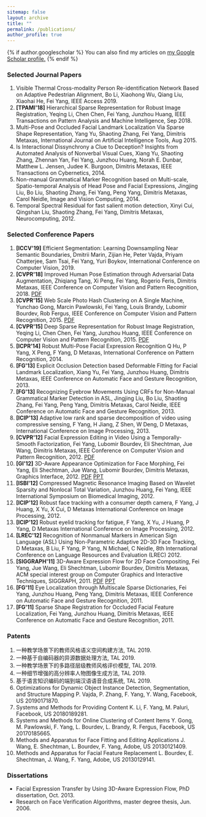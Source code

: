 ```yaml
---
sitemap: false
layout: archive
title: ""
permalink: /publications/
author_profile: true
---
```


{% if author.googlescholar %}
  You can also find my articles on <u><a href="{{author.googlescholar}}">my Google Scholar profile</a>.</u>
{% endif %}

### Selected Journal Papers

1. Visible Thermal Cross-modality Person Re-identification Network Based on Adaptive Pedestrian Alignment,
Bo Li, Xiaohong Wu, Qiang Liu, Xiaohai He, Fei Yang,
IEEE Access 2019.
1. **[TPAMI'18]** Hierarchical Sparse Representation for Robust Image Registration,
Yeqing Li, Chen Chen, Fei Yang, Junzhou Huang,
IEEE Transactions on Pattern Analysis and Machine Intelligence, Sep 2018.
1. Multi-Pose and Occluded Facial Landmark Localization Via Sparse Shape Representation,
Yang Yu, Shaoting Zhang, Fei Yang, Dimitris Metaxas,
International Journal on Artificial Intelligence Tools, Aug 2015.
1. Is Interactional Dissynchrony a Clue to Deception? Insights from Automated Analysis of Nonverbal Visual Cues,
Xiang Yu, Shaoting Zhang, Zhennan Yan, Fei Yang, Junzhou Huang, Norah E. Dunbar, Matthew L. Jensen, Judee K. Burgoon, Dimitris Metaxas,
IEEE Transactions on Cybernetics, 2014.
1. Non-manual Grammatical Marker Recognition based on Multi-scale, Spatio-temporal Analysis of Head Pose and Facial Expressions,
Jingjing Liu, Bo Liu, Shaoting Zhang, Fei Yang, Peng Yang, Dimitris Metaxas, Carol Neidle,
Image and Vision Computing, 2014.
1. Temporal Spectral Residual for fast salient motion detection,
Xinyi Cui, Qingshan Liu, Shaoting Zhang, Fei Yang, Dimitris Metaxas,
Neurocomputing, 2012.

### Selected Conference Papers

1. **[ICCV'19]** Efficient Segmentation: Learning Downsampling Near Semantic Boundaries,
Dmitrii Marin, Zijian He, Peter Vajda, Priyam Chatterjee, Sam Tsai, Fei Yang, Yuri Boykov,
International Conference on Computer Vision, 2019.
1. **[CVPR'18]** Improved Human Pose Estimation through Adversarial Data Augmentation,
Zhiqiang Tang, Xi Peng, Fei Yang, Rogerio Feris, Dimitris Metaxas,
IEEE Conference on Computer Vision and Pattern Recognition, 2018.
<a href="https://yfalan.github.io/files/papers/Xipeng_CVPR2018.pdf">PDF</a>
1. **[CVPR'15]** Web Scale Photo Hash Clustering on A Single Machine,
Yunchao Gong, Marcin Pawlowski, Fei Yang, Louis Brandy, Lubomir Bourdev, Rob Fergus,
IEEE Conference on Computer Vision and Pattern Recognition, 2015.
<a href="https://yfalan.github.io/files/papers/Yunchao_CVPR2015.pdf">PDF</a>
1. **[CVPR'15]** Deep Sparse Representation for Robust Image Registration,
Yeqing Li, Chen Chen, Fei Yang, Junzhou Huang,
IEEE Conference on Computer Vision and Pattern Recognition, 2015.
<a href="https://yfalan.github.io/files/papers/Yeqing_CVPR2015.pdf">PDF</a>
1. **[ICPR'14]** Robust Multi-Pose Facial Expression Recognition
Q Hu, P Yang, X Peng, F Yang, D Metaxas,
International Conference on Pattern Recognition, 2014.
1. **[FG'13]** Explicit Occlusion Detection based Deformable Fitting for Facial Landmark Localization,
Xiang Yu, Fei Yang, Junzhou Huang, Dimitris Metaxas,
IEEE Conference on Automatic Face and Gesture Recognition, 2013.
1. **[FG'13]** Recognizing Eyebrow Movements Using CRFs for Non-Manual Grammatical Marker Detection in ASL,
Jingjing Liu, Bo Liu, Shaoting Zhang, Fei Yang, Peng Yang, Dimitris Metaxas, Carol Neidle,
IEEE Conference on Automatic Face and Gesture Recognition, 2013.
1. **[ICIP’13]** Adaptive low rank and sparse decomposition of video using compressive sensing,
F Yang, H Jiang, Z Shen, W Deng, D Metaxas,
International Conference on Image Processing, 2013.
1. **[CVPR'12]** Facial Expression Editing in Video Using a Temporally-Smooth Factorization,
Fei Yang, Lubomir Bourdev, Eli Shechtman, Jue Wang, Dimitris Metaxas,
IEEE Conference on Computer Vision and Pattern Recognition, 2012.
<a href="https://yfalan.github.io/files/papers/FeiYang_CVPR2012.pdf">PDF</a>
1. **[GI'12]** 3D-Aware Appearance Optimization for Face Morphing,
Fei Yang, Eli Shechtman, Jue Wang, Lubomir Bourdev, Dimitris Metaxas,
Graphics Interface, 2012.
<a href="https://yfalan.github.io/files/papers/FeiYang_GI2012.pdf">PDF</a>
<a href="https://yfalan.github.io/files/ppt/Feiyang_GI2012_slides.pdf">PPT</a>
1. **[ISBI'12]** Compressed Magnetic Resonance Imaging Based on Wavelet Sparsity and Nonlocal Total Variation,
Junzhou Huang, Fei Yang,
IEEE International Symposium on Biomedical Imaging, 2012.
1. **[ICIP’12]** Robust face tracking with a consumer depth camera,
F Yang, J Huang, X Yu, X Cui, D Metaxas
International Conference on Image Processing, 2012.
1. **[ICIP’12]** Robust eyelid tracking for fatigue,
F Yang, X Yu, J Huang, P Yang, D Metaxas
International Conference on Image Processing, 2012.
1. **[LREC'12]** Recognition of Nonmanual Markers in American Sign Language (ASL) Using Non-Parametric Adaptive 2D-3D Face Tracking,
D Metaxas, B Liu, F Yang, P Yang, N Michael, C Neidle,
8th International Conference on Language Resources and Evaluation (LREC) 2012.
1. **[SIGGRAPH'11]** 3D-Aware Expression Flow for 2D Face Compositing,
Fei Yang, Jue Wang, Eli Shechtman, Lubomir Bourdev, Dimitris Metaxas,
ACM special interest group on Computer Graphics and Interactive Techniques, SIGGRAPH, 2011.
<a href="https://yfalan.github.io/files/papers/FeiYang_Siggraph2011s.pdf">PDF</a>
<a href="https://yfalan.github.io/files/ppt/Feiyang_Siggraph2011_slides.pdf">PPT</a>
1. **[FG'11]** Eye Localization through Multiscale Sparse Dictionaries,
Fei Yang, Junzhou Huang, Peng Yang, Dimitris Metaxas,
IEEE Conference on Automatic Face and Gesture Recognition, 2011.
1. **[FG'11]** Sparse Shape Registration for Occluded Facial Feature Localization,
Fei Yang, Junzhou Huang, Dimitris Metaxas,
IEEE Conference on Automatic Face and Gesture Recognition, 2011.

### Patents
1. 一种教学场景下的教师风格语义空间构建方法, TAL 2019.
1. 一种基于自编码器的异源数据处理方法, TAL 2019.
1. 一种教学场景下的多路径层级教师风格评价模型, TAL 2019.
1. 一种细节增强的高分辨率人物图像生成方法, TAL 2019.
1. 基于语言知识编码的端到端汉语语音合成系统, TAL 2019.
1. Optimizations for Dynamic Object Instance Detection, Segmentation, and Structure Mapping
P. Vajda, P. Zhang, F. Yang, Y. Wang, Facebook, US 20190171870.
1. Systems and Methods for Providing Content
K. Li, F. Yang, M. Paluri, Facebook, US 20180189281.
1. Systems and Methods for Online Clustering of Content Items
Y. Gong, M. Pawlowski, F. Yang, L. Bourdev, L. Brandy, R. Fergus, Facebook, US 20170185665.
1. Methods and Apparatus for Face Fitting and Editing Applications
J. Wang, E. Shechtman, L. Bourdev, F. Yang, Adobe, US 20130121409.
1. Methods and Apparatus for Facial Feature Replacement
L. Bourdev, E. Shechtman, J. Wang, F. Yang, Adobe, US 20130129141.

### Dissertations

* Facial Expression Transfer by Using 3D-Aware Expression Flow, PhD dissertation, Oct. 2013.
* Research on Face Verification Algorithms, master degree thesis, Jun. 2006.